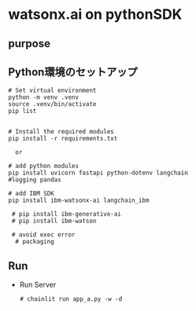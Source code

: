 # watsonx.ai on pythonSDK

## purpose



## Python環境のセットアップ
```
# Set virtual environment
python -m venv .venv
source .venv/bin/activate
pip list


# Install the required modules
pip install -r requirements.txt

  or

# add python modules
pip install uvicorn fastapi python-dotenv langchain
#logging pandas

# add IBM SDK
pip install ibm-watsonx-ai langchain_ibm

 # pip install ibm-generative-ai
 # pip install ibm-watson

 # avoid exec error
  # packaging
```


## Run
* Run Server
  ```
  # chainlit run app_a.py -w -d
  ```
